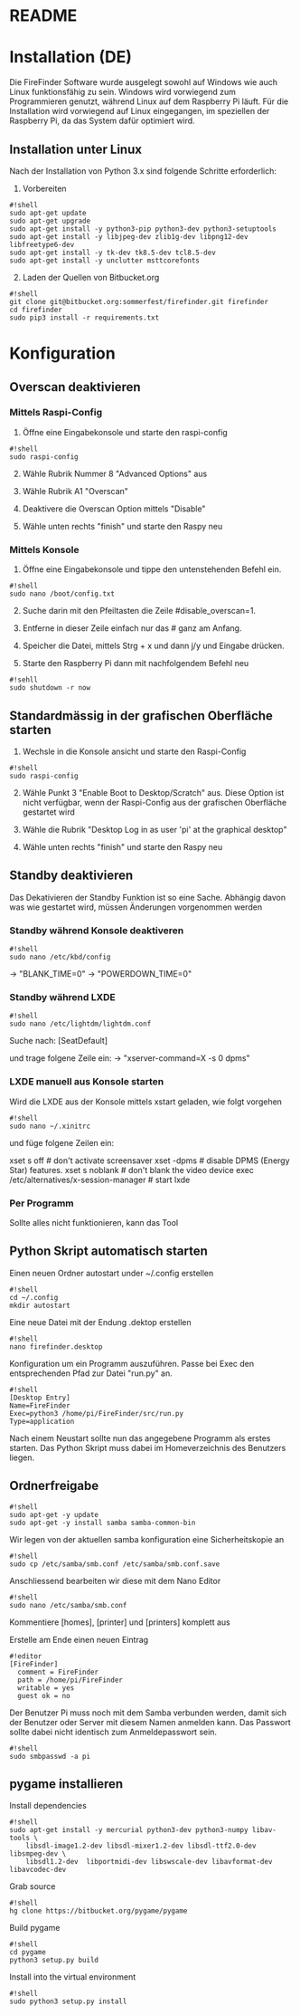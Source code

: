 # README #



# Installation (DE) #
Die FireFinder Software wurde ausgelegt sowohl auf Windows wie auch Linux funktionsfähig 
zu sein. Windows wird vorwiegend zum Programmieren genutzt, während Linux auf dem 
Raspberry Pi läuft. Für die Installation wird vorwiegend auf Linux eingegangen, im 
speziellen der Raspberry Pi, da das System dafür optimiert wird.


## Installation unter Linux ##

Nach der Installation von Python 3.x sind folgende Schritte erforderlich:

1. Vorbereiten
```
#!shell
sudo apt-get update
sudo apt-get upgrade
sudo apt-get install -y python3-pip python3-dev python3-setuptools
sudo apt-get install -y libjpeg-dev zlib1g-dev libpng12-dev libfreetype6-dev
sudo apt-get install -y tk-dev tk8.5-dev tcl8.5-dev
sudo apt-get install -y unclutter msttcorefonts
``` 

2. Laden der Quellen von Bitbucket.org
```
#!shell
git clone git@bitbucket.org:sommerfest/firefinder.git firefinder
cd firefinder
sudo pip3 install -r requirements.txt
```



# Konfiguration #

## Overscan deaktivieren ##

### Mittels Raspi-Config ###

1. Öffne eine Eingabekonsole und starte den raspi-config
```
#!shell
sudo raspi-config
```

2. Wähle Rubrik Nummer 8 "Advanced Options" aus

3. Wähle Rubrik A1 "Overscan"

4. Deaktivere die Overscan Option mittels "Disable"

5. Wähle unten rechts "finish" und starte den Raspy neu

### Mittels Konsole ###

1. Öffne eine Eingabekonsole und tippe den untenstehenden Befehl ein.
```
#!shell
sudo nano /boot/config.txt
```

2. Suche darin mit den Pfeiltasten die Zeile #disable_overscan=1.

3. Entferne in dieser Zeile einfach nur das # ganz am Anfang.

4. Speicher die Datei, mittels Strg + x und dann j/y und Eingabe drücken.

5. Starte den Raspberry Pi dann mit nachfolgendem Befehl neu
```
#!sehll
sudo shutdown -r now
```

## Standardmässig in der grafischen Oberfläche starten ##

1. Wechsle in die Konsole ansicht und starte den Raspi-Config
```
#!shell
sudo raspi-config
```

2. Wähle Punkt 3 "Enable Boot to Desktop/Scratch" aus. Diese Option ist nicht
verfügbar, wenn der Raspi-Config aus der grafischen Oberfläche gestartet wird

3. Wähle die Rubrik "Desktop Log in as user 'pi' at the graphical desktop"

4. Wähle unten rechts "finish" und starte den Raspy neu

## Standby deaktivieren ##
Das Dekativieren der Standby Funktion ist so eine Sache. Abhängig davon
was wie gestartet wird, müssen Änderungen vorgenommen werden

### Standby während Konsole deaktiveren ###
```
#!shell
sudo nano /etc/kbd/config
```
-> "BLANK_TIME=0"
-> "POWERDOWN_TIME=0"

### Standby während LXDE ###
```
#!shell
sudo nano /etc/lightdm/lightdm.conf
```
Suche nach:
[SeatDefault]

und trage folgene Zeile ein:
-> "xserver-command=X -s 0 dpms"

### LXDE manuell aus Konsole starten ###
Wird die LXDE aus der Konsole mittels xstart geladen, wie folgt vorgehen
```
#!shell
sudo nano ~/.xinitrc
```
und füge folgene Zeilen ein:

xset s off # don't activate screensaver
xset -dpms # disable DPMS (Energy Star) features.
xset s noblank # don't blank the video device
exec /etc/alternatives/x-session-manager # start lxde

### Per Programm ###
Sollte alles nicht funktionieren, kann das Tool 

## Python Skript automatisch starten ##

Einen neuen Ordner autostart under ~/.config erstellen
```
#!shell
cd ~/.config
mkdir autostart
```

Eine neue Datei mit der Endung .dektop erstellen
```
#!shell
nano firefinder.desktop
```

Konfiguration um ein Programm auszuführen. Passe bei Exec den entsprechenden Pfad zur 
Datei "run.py" an.
```
#!shell
[Desktop Entry]
Name=FireFinder
Exec=python3 /home/pi/FireFinder/src/run.py
Type=application
```

Nach einem Neustart sollte nun das angegebene Programm als erstes starten. Das Python Skript muss dabei im Homeverzeichnis des Benutzers liegen.

## Ordnerfreigabe ##
```
#!shell
sudo apt-get -y update
sudo apt-get -y install samba samba-common-bin
```

Wir legen von der aktuellen samba konfiguration eine Sicherheitskopie an
```
#!shell
sudo cp /etc/samba/smb.conf /etc/samba/smb.conf.save
```

Anschliessend bearbeiten wir diese mit dem Nano Editor
```
#!shell
sudo nano /etc/samba/smb.conf
```

Kommentiere [homes], [printer] und [printers] komplett aus

Erstelle am Ende einen neuen Eintrag
```
#!editor
[FireFinder]
  comment = FireFinder
  path = /home/pi/FireFinder
  writable = yes
  guest ok = no
```

Der Benutzer Pi muss noch mit dem Samba verbunden werden, damit sich der Benutzer
oder Server mit diesem Namen anmelden kann. Das Passwort sollte dabei nicht identisch
zum Anmeldepasswort sein.
```
#!shell
sudo smbpasswd -a pi
```

## pygame installieren ##

Install dependencies
```
#!shell
sudo apt-get install -y mercurial python3-dev python3-numpy libav-tools \
    libsdl-image1.2-dev libsdl-mixer1.2-dev libsdl-ttf2.0-dev libsmpeg-dev \
    libsdl1.2-dev  libportmidi-dev libswscale-dev libavformat-dev libavcodec-dev
```

Grab source
```
#!shell
hg clone https://bitbucket.org/pygame/pygame
```

Build pygame
```
#!shell
cd pygame
python3 setup.py build
```
 
Install into the virtual environment
```
#!shell
sudo python3 setup.py install
```